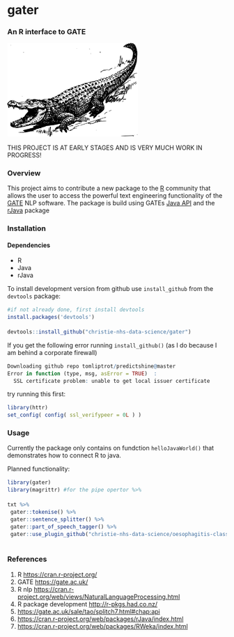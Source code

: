 # gater 
### An R interface to GATE
<img src="gater.png" width="300">

THIS PROJECT IS AT EARLY STAGES AND IS VERY MUCH WORK IN PROGRESS!

### Overview

This project aims to contribute a new package to the [R](https://cran.r-project.org/) community that allows the user to access the powerful text engineering functionality of the [GATE](https://gate.ac.uk/) NLP software.  The package is build using GATEs [Java API](https://gate.ac.uk/sale/tao/splitch7.html#chap:api) and the [rJava](https://cran.r-project.org/web/packages/rJava/index.html) package

### Installation
#### Dependencies
* R
* Java
* rJava

To install development version from github use `install_github` from the `devtools` package:

```r
#if not already done, first install devtools
install.packages('devtools')

devtools::install_github("christie-nhs-data-science/gater")
```

If you get the following error running `install_github()` (as I do because I am behind a corporate firewall)
```R
Downloading github repo tomliptrot/predictshine@master
Error in function (type, msg, asError = TRUE)  : 
  SSL certificate problem: unable to get local issuer certificate
```

 try running this first:

```R
library(httr)
set_config( config( ssl_verifypeer = 0L ) )
```

### Usage

Currently the package only contains on fundction `helloJavaWorld()` that demonstrates how to connect R to java.

Planned functionality:

```r
library(gater)
library(magrittr) #for the pipe opertor %>%

txt %>%
 gater::tokenise() %>%
 gater::sentence_splitter() %>%
 gater::part_of_speech_tagger() %>%
 gater::use_plugin_github("christie-nhs-data-science/oesophagitis-classifier")
 
```
 

### References

1. R <https://cran.r-project.org/>
2. GATE <https://gate.ac.uk/>
3. R nlp <https://cran.r-project.org/web/views/NaturalLanguageProcessing.html>
4. R package development <http://r-pkgs.had.co.nz/>
5. <https://gate.ac.uk/sale/tao/splitch7.html#chap:api>
6. <https://cran.r-project.org/web/packages/rJava/index.html>
7. <https://cran.r-project.org/web/packages/RWeka/index.html>



